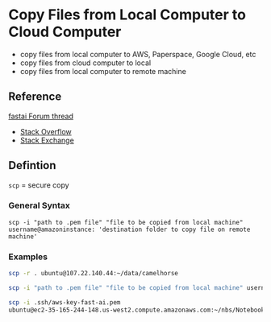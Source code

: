# Copy Files from Local Computer to Cloud Computer
- copy files from local computer to AWS, Paperspace, Google Cloud, etc
- copy files from cloud computer to local
- copy files from local computer to remote machine

## Reference
[fastai Forum thread](http://forums.fast.ai/t/lesson-1-part-1-v2-custom-images/10154/16)
- [Stack Overflow](https://stackoverflow.com/questions/4728752/scp-a-bunch-of-files-via-bash-script-there-must-be-a-better-way)
- [Stack Exchange](https://unix.stackexchange.com/questions/232946/how-to-copy-all-files-from-a-directory-to-a-remote-directory-using-scp)

## Defintion
`scp` = secure copy

### General Syntax
`scp -i "path to .pem file" "file to be copied from local machine" username@amazoninstance: 'destination folder to copy file on remote machine'`

### Examples
```bash
scp -r . ubuntu@107.22.140.44:~/data/camelhorse 
```

```bash
scp -i "path to .pem file" "file to be copied from local machine" username@amazoninstance: 'destination folder to copy file on remote machine'
```

```bash
scp -i .ssh/aws-key-fast-ai.pem 
ubuntu@ec2-35-165-244-148.us-west2.compute.amazonaws.com:~/nbs/Notebooks/Weights/Predictions/test_preds_rms.dat ~/test_preds_rms.dat
```
